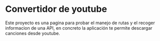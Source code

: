 # Convertidor de youtube

Este proyecto es una pagina para probar el manejo de rutas y el recoger informacion de una API, en concreto la aplicación te permite descargar canciones desde youtube.
